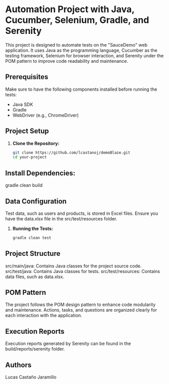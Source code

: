 # Automation Project with Java, Cucumber, Selenium, Gradle, and Serenity
This project is designed to automate tests on the "SauceDemo" web application. It uses Java as the programming language, Cucumber as the testing framework, Selenium for browser interaction, and Serenity under the POM pattern to improve code readability and maintenance.

## Prerequisites
Make sure to have the following components installed before running the tests:

- Java SDK
- Gradle
- WebDriver (e.g., ChromeDriver)

## Project Setup
1. **Clone the Repository:**
   ```bash
   git clone https://github.com/lcastanoj/demoBlaze.git
   cd your-project

## Install Dependencies:
gradle clean build

## Data Configuration
Test data, such as users and products, is stored in Excel files. Ensure you have the data.xlsx file in the src/test/resources folder.

1. **Running the Tests:**
   ```bash
   gradle clean test

## Project Structure
src/main/java: Contains Java classes for the project source code.
src/test/java: Contains Java classes for tests.
src/test/resources: Contains data files, such as data.xlsx.

## POM Pattern
The project follows the POM design pattern to enhance code modularity and maintenance. Actions, tasks, and questions are organized clearly for each interaction with the application.

## Execution Reports
Execution reports generated by Serenity can be found in the build/reports/serenity folder. 

## Authors 
Lucas Castaño Jaramillo
